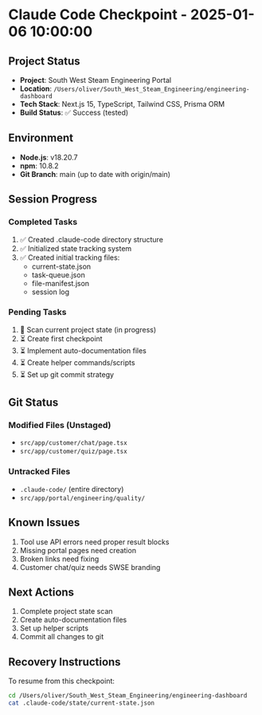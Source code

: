 # Claude Code Checkpoint - 2025-01-06 10:00:00

## Project Status
- **Project**: South West Steam Engineering Portal
- **Location**: `/Users/oliver/South_West_Steam_Engineering/engineering-dashboard`
- **Tech Stack**: Next.js 15, TypeScript, Tailwind CSS, Prisma ORM
- **Build Status**: ✅ Success (tested)

## Environment
- **Node.js**: v18.20.7
- **npm**: 10.8.2
- **Git Branch**: main (up to date with origin/main)

## Session Progress
### Completed Tasks
1. ✅ Created .claude-code directory structure
2. ✅ Initialized state tracking system
3. ✅ Created initial tracking files:
   - current-state.json
   - task-queue.json
   - file-manifest.json
   - session log

### Pending Tasks
1. 🔄 Scan current project state (in progress)
2. ⏳ Create first checkpoint
3. ⏳ Implement auto-documentation files
4. ⏳ Create helper commands/scripts
5. ⏳ Set up git commit strategy

## Git Status
### Modified Files (Unstaged)
- `src/app/customer/chat/page.tsx`
- `src/app/customer/quiz/page.tsx`

### Untracked Files
- `.claude-code/` (entire directory)
- `src/app/portal/engineering/quality/`

## Known Issues
1. Tool use API errors need proper result blocks
2. Missing portal pages need creation
3. Broken links need fixing
4. Customer chat/quiz needs SWSE branding

## Next Actions
1. Complete project state scan
2. Create auto-documentation files
3. Set up helper scripts
4. Commit all changes to git

## Recovery Instructions
To resume from this checkpoint:
```bash
cd /Users/oliver/South_West_Steam_Engineering/engineering-dashboard
cat .claude-code/state/current-state.json
```